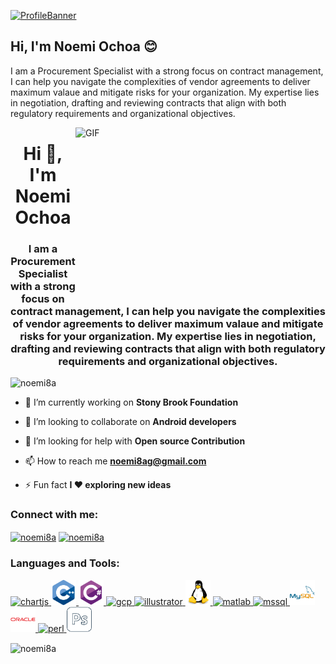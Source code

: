 [![ProfileBanner](https://github.com/Davekibh/Davekibh/blob/main/Images/Banner%20Image.png)](https://Davekibh.github.io)

## Hi, I'm Noemi Ochoa 😊
I am a Procurement Specialist with a strong focus on contract management, I can help you navigate the complexities of vendor agreements to deliver maximum valaue and mitigate risks for your organization. My expertise lies in negotiation, drafting and reviewing contracts that align with both regulatory requirements and organizational objectives.

<img align="right" alt="GIF" src="https://owaisnoor.info/blog/wp-content/uploads/2019/03/maxresdefault.jpg" width="400" height="280" />

<h1 align="center">Hi 👋, I'm Noemi Ochoa</h1>
<h3 align="center">I am a Procurement Specialist with a strong focus on contract management, I can help you navigate the complexities of vendor agreements to deliver maximum valaue and mitigate risks for your organization. My expertise lies in negotiation, drafting and reviewing contracts that align with both regulatory requirements and organizational objectives.</h3>

<p align="left"> <img src="https://komarev.com/ghpvc/?username=noemi8a&label=Profile%20views&color=0e75b6&style=flat" alt="noemi8a" /> </p>

- 🔭 I’m currently working on **Stony Brook Foundation**

- 👯 I’m looking to collaborate on **Android developers**

- 🤝 I’m looking for help with **Open source Contribution**

- 📫 How to reach me **noemi8ag@gmail.com**

- ⚡ Fun fact **I ❤️ exploring new ideas**

<h3 align="left">Connect with me:</h3>
<p align="left">
<a href="https://linkedin.com/in/noemi8a" target="blank"><img align="center" src="https://raw.githubusercontent.com/rahuldkjain/github-profile-readme-generator/master/src/images/icons/Social/linked-in-alt.svg" alt="noemi8a" height="30" width="40" /></a>
<a href="https://fb.com/noemi8a" target="blank"><img align="center" src="https://raw.githubusercontent.com/rahuldkjain/github-profile-readme-generator/master/src/images/icons/Social/facebook.svg" alt="noemi8a" height="30" width="40" /></a>
</p>

<h3 align="left">Languages and Tools:</h3>
<p align="left"> <a href="https://www.chartjs.org" target="_blank" rel="noreferrer"> <img src="https://www.chartjs.org/media/logo-title.svg" alt="chartjs" width="40" height="40"/> </a> <a href="https://www.w3schools.com/cpp/" target="_blank" rel="noreferrer"> <img src="https://raw.githubusercontent.com/devicons/devicon/master/icons/cplusplus/cplusplus-original.svg" alt="cplusplus" width="40" height="40"/> </a> <a href="https://www.w3schools.com/cs/" target="_blank" rel="noreferrer"> <img src="https://raw.githubusercontent.com/devicons/devicon/master/icons/csharp/csharp-original.svg" alt="csharp" width="40" height="40"/> </a> <a href="https://cloud.google.com" target="_blank" rel="noreferrer"> <img src="https://www.vectorlogo.zone/logos/google_cloud/google_cloud-icon.svg" alt="gcp" width="40" height="40"/> </a> <a href="https://www.adobe.com/in/products/illustrator.html" target="_blank" rel="noreferrer"> <img src="https://www.vectorlogo.zone/logos/adobe_illustrator/adobe_illustrator-icon.svg" alt="illustrator" width="40" height="40"/> </a> <a href="https://www.linux.org/" target="_blank" rel="noreferrer"> <img src="https://raw.githubusercontent.com/devicons/devicon/master/icons/linux/linux-original.svg" alt="linux" width="40" height="40"/> </a> <a href="https://www.mathworks.com/" target="_blank" rel="noreferrer"> <img src="https://upload.wikimedia.org/wikipedia/commons/2/21/Matlab_Logo.png" alt="matlab" width="40" height="40"/> </a> <a href="https://www.microsoft.com/en-us/sql-server" target="_blank" rel="noreferrer"> <img src="https://www.svgrepo.com/show/303229/microsoft-sql-server-logo.svg" alt="mssql" width="40" height="40"/> </a> <a href="https://www.mysql.com/" target="_blank" rel="noreferrer"> <img src="https://raw.githubusercontent.com/devicons/devicon/master/icons/mysql/mysql-original-wordmark.svg" alt="mysql" width="40" height="40"/> </a> <a href="https://www.oracle.com/" target="_blank" rel="noreferrer"> <img src="https://raw.githubusercontent.com/devicons/devicon/master/icons/oracle/oracle-original.svg" alt="oracle" width="40" height="40"/> </a> <a href="https://www.perl.org/" target="_blank" rel="noreferrer"> <img src="https://api.iconify.design/logos-perl.svg" alt="perl" width="40" height="40"/> </a> <a href="https://www.photoshop.com/en" target="_blank" rel="noreferrer"> <img src="https://raw.githubusercontent.com/devicons/devicon/master/icons/photoshop/photoshop-line.svg" alt="photoshop" width="40" height="40"/> </a> </p>

<p><img align="center" src="https://github-readme-stats.vercel.app/api/top-langs?username=noemi8a&show_icons=true&locale=en&layout=compact" alt="noemi8a" /></p>
